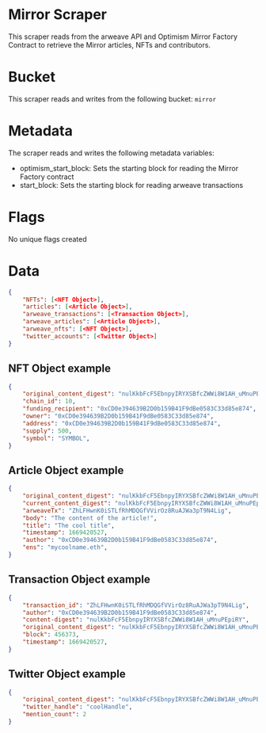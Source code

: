 # Mirror Scraper

This scraper reads from the arweave API and Optimism Mirror Factory Contract to retrieve the Mirror articles, NFTs and contributors. 

# Bucket

This scraper reads and writes from the following bucket: `mirror`

# Metadata

The scraper reads and writes the following metadata variables:
- optimism_start_block: Sets the starting block for reading the Mirror Factory contract
- start_block: Sets the starting block for reading arweave transactions

# Flags

No unique flags created

# Data

```json
{
    "NFTs": [<NFT Object>],
    "articles": [<Article Object>],
    "arweave_transactions": [<Transaction Object>],
    "arweave_articles": [<Article Object>],
    "arweave_nfts": [<NFT Object>],
    "twitter_accounts": [<Twitter Object>]
}
```

## NFT Object example
```json
{
    "original_content_digest": "nulKkbFcF5EbnpyIRYXSBfcZWWi8W1AH_uMnuPEpiRY",
    "chain_id": 10,
    "funding_recipient": "0xCD0e394639B2D0b159B41F9dBe0583C33d85e874",
    "owner": "0xCD0e394639B2D0b159B41F9dBe0583C33d85e874",
    "address": "0xCD0e394639B2D0b159B41F9dBe0583C33d85e874",
    "supply": 500,
    "symbol": "SYMBOL",
}


```

## Article Object example
```json
{
    "original_content_digest": "nulKkbFcF5EbnpyIRYXSBfcZWWi8W1AH_uMnuPEpiRY",
    "current_content_digest": "nulKkbFcF5EbnpyIRYXSBfcZWWi8W1AH_uMnuPEpiRY",
    "arweaveTx": "ZhLFHwnK0iSTLfRhMDQGfVVirOz8RuAJWa3pT9N4Lig",
    "body": "The content of the article!",
    "title": "The cool title",
    "timestamp": 1669420527,
    "author": "0xCD0e394639B2D0b159B41F9dBe0583C33d85e874",
    "ens": "mycoolname.eth",
}

```

## Transaction Object example
```json
{
    "transaction_id": "ZhLFHwnK0iSTLfRhMDQGfVVirOz8RuAJWa3pT9N4Lig",
    "author": "0xCD0e394639B2D0b159B41F9dBe0583C33d85e874",
    "content-digest": "nulKkbFcF5EbnpyIRYXSBfcZWWi8W1AH_uMnuPEpiRY",
    "original_content_digest": "nulKkbFcF5EbnpyIRYXSBfcZWWi8W1AH_uMnuPEpiRY",
    "block": 456373,
    "timestamp": 1669420527,
}

```

## Twitter Object example
```json
{
    "original_content_digest": "nulKkbFcF5EbnpyIRYXSBfcZWWi8W1AH_uMnuPEpiRY",
    "twitter_handle": "coolHandle",
    "mention_count": 2
} 

```